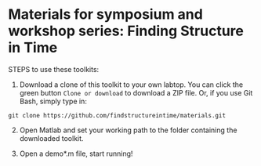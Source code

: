# Materials for symposium and workshop series: Finding Structure in Time

STEPS to use these toolkits:
1. Download a clone of this toolkit to your own labtop. You can click the green button `Clone or download` to download a ZIP file. Or, if you use Git Bash, simply type in:
```
git clone https://github.com/findstructureintime/materials.git
```
2. Open Matlab and set your working path to the folder containing the downloaded toolkit.

3. Open a demo*.m file, start running!
